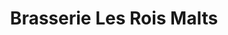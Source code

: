 ---
title: "Brasserie Les Rois Malts"
url: /drumettaz-clarafond/brasserie-les-rois-malts/
shop: alcool
---